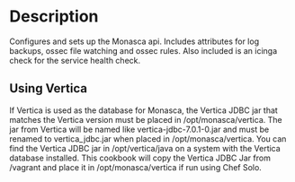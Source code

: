 # Description
Configures and sets up the Monasca api. Includes attributes for log backups, ossec file watching and ossec rules.
Also included is an icinga check for the service health check.

Using Vertica
------------
If Vertica is used as the database for Monasca, the Vertica JDBC jar that matches the Vertica version must be placed in /opt/monasca/vertica. The jar from Vertica will be named like vertica-jdbc-7.0.1-0.jar and must be renamed to vertica_jdbc.jar when placed in /opt/monasca/vertica. You can find the Vertica JDBC jar in /opt/vertica/java on a system with the Vertica database installed. This cookbook will copy the Vertica JDBC Jar from /vagrant and place it in /opt/monasca/vertica if run using Chef Solo.
